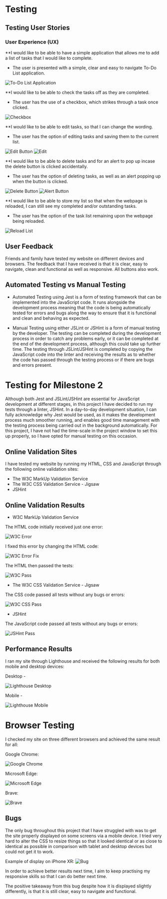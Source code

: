 # Testing

## Testing User Stories 
### User Experience (UX)

**I would like to be able to have a simple application that allows me to add a list of tasks that I would like to complete.
- The user is presented with a simple, clear and easy to navigate To-Do List application.

![To-Do List Application](https://github.com/jtam90/todolist/blob/main/documents/screenshots/todolist-application.png)


**I would like to be able to check the tasks off as they are completed.
- The user has the use of a checkbox, which strikes through a task once clicked.

![Checkbox](https://github.com/jtam90/todolist/blob/main/documents/screenshots/checkbox-screenshot.png
)

**I would like to be able to edit tasks, so that I can change the wording.
- The user has the option of editing tasks and saving them to the current list.

![Edit Button](https://github.com/jtam90/todolist/blob/main/documents/screenshots/edit-button.png)
![Edit](https://github.com/jtam90/todolist/blob/main/documents/screenshots/edit-field.png)


**I would like to be able to delete tasks and for an alert to pop up incase the delete button is clicked accidentally.
- The user has the option of deleting tasks, as well as an alert popping up when the button is clicked.

![Delete Button](https://github.com/jtam90/todolist/blob/main/documents/screenshots/delete-button.png)
![Alert Button](https://github.com/jtam90/todolist/blob/main/documents/screenshots/alert-button.png
)

**I would like to be able to store my list so that when the webpage is reloaded, I can still see my completed and/or outstanding tasks.
- The user has the option of the task list remaining upon the webpage being reloaded.

![Reload List](https://github.com/jtam90/todolist/blob/main/documents/screenshots/reload-list.png)

## User Feedback

Friends and family have tested my website on different devices and browsers. The feedback that I have received is that it is clear, easy to navigate, clean and functional as well as responsive. All buttons also work.

## Automated Testing vs Manual Testing

- Automated Testing using Jest is a form of testing framework that can be implemented into the JavaScript code. It runs alongside the development process meaning that the code is being automatically tested for errors and bugs along the way to ensure that it is functional and clean and behaving as expected.

- Manual Testing using either JSLint or JSHint is a form of manual testing by the developer. The testing can be completed during the development process in order to catch any problems early, or it can be completed at the end of the development process, although this could take up further time. The testing through JSLint/JSHint is completed by copying the JavaScript code into the linter and receiving the results as to whether the code has passed through the testing process or if there are bugs and errors present.

# Testing for Milestone 2

Although both Jest and JSLint/JSHint are essential for JavaScript development at different stages, in this project I have decided to run my tests through a linter, JSHint. 
In a day-to-day development situation, I can fully acknowledge why Jest would be used, as it makes the development process much smoother running, and enables good time management with the testing process being carried out in the background automatically.
For this project, I have not had the time-scale in the project window to set this up properly, so I have opted for manual testing on this occasion.

## Online Validation Sites

I have tested my website by running my HTML, CSS and JavaScript through the following online validation sites:

- The W3C MarkUp Validation Service
- The W3C CSS Validation Service - Jigsaw
- JSHint

## Online Validation Results

- W3C MarkUp Validation Service

The HTML code initially received just one error:

![W3C Error](https://github.com/jtam90/todolist/blob/main/documents/screenshots/testing%20screenshots/htmlerror.png)

I fixed this error by changing the HTML code:

![W3C Error Fix](https://github.com/jtam90/todolist/blob/main/documents/screenshots/testing%20screenshots/htmlcorrection.png)

The HTML then passed the tests:

![W3C Pass](https://github.com/jtam90/todolist/blob/main/documents/screenshots/testing%20screenshots/htmlpass.png)


- The W3C CSS Validation Service - Jigsaw

The CSS code passed all tests without any bugs or errors:

![W3C CSS Pass](https://github.com/jtam90/todolist/blob/main/documents/screenshots/testing%20screenshots/csspass.png)


- JSHint

The JavaScript code passed all tests without any bugs or errors:

![JSHint Pass](https://github.com/jtam90/todolist/blob/main/documents/screenshots/testing%20screenshots/jshint.png)


## Performance Results

I ran my site through Lighthouse and received the following results for both mobile and desktop devices:

Desktop -

![Lighthouse Desktop](https://github.com/jtam90/todolist/blob/main/documents/screenshots/testing%20screenshots/lighthouse-desktop.png)

Mobile -

![Lighthouse Mobile](https://github.com/jtam90/todolist/blob/main/documents/screenshots/testing%20screenshots/lighthouse-mobile.png)


# Browser Testing

I checked my site on three different browsers and achieved the same result for all:

Google Chrome:

![Google Chrome](https://github.com/jtam90/todolist/blob/main/documents/screenshots/testing%20screenshots/google-chrome.png)

Microsoft Edge:

![Microsoft Edge](https://github.com/jtam90/todolist/blob/main/documents/screenshots/testing%20screenshots/microsoft-edge.png)

Brave:

![Brave](https://github.com/jtam90/todolist/blob/main/documents/screenshots/testing%20screenshots/brave.png)

## Bugs

The only bug throughout this project that I have struggled with was to get the site properly displayed on some screens via a mobile device. I tried very hard to alter the CSS to resize things so that it looked identical or as close to identical as possible in comparison with tablet and desktop devices but could not get it to work. 

Example of display on iPhone XR:
![Bug](https://github.com/jtam90/todolist/blob/main/documents/screenshots/testing%20screenshots/bug.png)

In order to achieve better results next time, I aim to keep practising my responsive skills so that I can do better next time.

The positive takeaway from this bug despite how it is displayed slightly differently, is that it is still clear, easy to navigate and functional.





